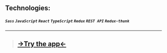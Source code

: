 ## Technologies:
##### `Sass` `JavaScript` `React` `TypeScript` `Redux` `REST API` `Redux-thunk`

___

>## [->Try the app<-](https://lacuba.github.io/search-books/)

